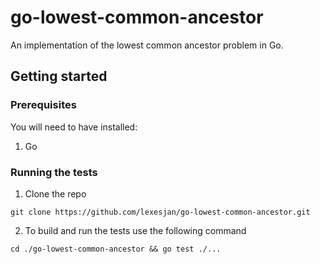 # go-lowest-common-ancestor
An implementation of the lowest common ancestor problem in Go.

## Getting started
### Prerequisites
You will need to have installed:
1. Go

### Running the tests
1. Clone the repo
```
git clone https://github.com/lexesjan/go-lowest-common-ancestor.git
```
2. To build and run the tests use the following command
```
cd ./go-lowest-common-ancestor && go test ./...
```
